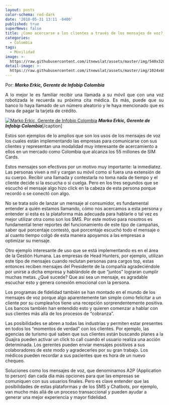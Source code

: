 ```yaml
---
layout: posts
color-schema: red-dark
date: '2018-05-31 13:11 -0400'
published: true
superNews: false
title: ¿Como acercarse a los clientes a través de los mensajes de voz?
categories:
  - Colombia
tags:
  - Movilidad
image: >-
  https://raw.githubusercontent.com/itnewslat/assets/master/img/540x320/Celular-uso-p.jpg
detail-image: >-
  https://raw.githubusercontent.com/itnewslat/assets/master/img/1024x680/Celular-uso-g.jpg
---
```

Por: _**Marko Erkic, Gerente de Infobip Colombia**_

<p style="text-align: justify;"> A lo mejor le es familiar recibir una llamada a su móvil que con una voz robotizada le recuerda su próxima cita médica. Es más, puede que su banco lo haya llamado de un número aleatorio y le haya mencionado que es hora de pagar la tarjeta de crédito.

<a href="https://crunchbase-production-res.cloudinary.com/image/upload/c_thumb,h_256,w_256,f_auto,g_faces,z_0.7,q_auto:eco/v1497437937/plfxbk1bnhg1nertbpbv.jpg"><img class="size-full wp-image-66748" src="https://crunchbase-production-res.cloudinary.com/image/upload/c_thumb,h_256,w_256,f_auto,g_faces,z_0.7,q_auto:eco/v1497437937/plfxbk1bnhg1nertbpbv.jpg" alt="Marko Erkic, Gerente de Infobip Colombia" /></a> <em><strong>Marko Erkic, Gerente de Infobip Colombia</strong></em>[/caption]

Estos son ejemplos de lo amplios que son los usos de los mensajes de voz los cuales están implementando las empresas para comunicarse con sus clientes y representan una modalidad muy interesante de acercamiento a ellos en un mercado como Colombia que alcanza los 55 millones de SIM Cards. 

Estos mensajes son efectivos por un motivo muy importante: la inmediatez. Las personas viven a mil y cargan su móvil como si fuera una extensión de su cuerpo. Recibir una llamada y contestarla no toma nada de tiempo y el cliente decide si la escucha o si cuelga. Pero en los tres segundos que se escuchó el mensaje algo hizo click en la cabeza de esta persona porque recordó o se conectó con algo.

No se trata solo de lanzar un mensaje al consumidor, es fundamental entender a quién estamos llamando, cómo nos acercamos a esta persona y entender si esta es la plataforma más adecuada para hablarle o tal vez es mejor utilizar otra como son los SMS. Por este motivo para nosotros es fundamental tener reportes del funcionamiento de este tipo de campañas, saber qué porcentaje contestó, qué porcentaje escuchó todo el mensaje o al cuanto tiempo colgó de esta manera apoyamos a las empresas a optimizar su mensaje.

Otro ejemplo interesante de uso que se está implementando es en el área de la Gestión Humana. Las empresas de Head Hunters, por ejemplo, utilizan este tipo de mensajes cuando reclutan personas para cargos top, estas entonces reciben mensajes del Presidente de la compañía agradeciéndole por unirse a dicha empresa y hablándole de que “juntos” lograran cumplir muchas metas. ¿Qué sucede? Que así sea un mensaje, es agradable escuchar esto y genera conexión emocional con la persona.

Los programas de fidelidad también se han montado en el mundo de los mensajes de voz porque algo aparentemente tan simple como felicitar a un cliente por su cumpleaños tiene una recepción sorprendentemente positiva. Los bancos también han entendido esto y quieren comenzar a hablar con sus clientes más allá de los procesos de “cobranza”. 

Las posibilidades se abren a todas las industrias y permiten estar presentes en todos los “momentos de verdad” con los clientes. Por ejemplo, las agencias de turismo qué saben que sus clientes están buscando planes a la Guajira pueden activar un click to call cuando el usuario realiza una acción determinada. Los gerentes pueden enviar mensajes positivos a sus colaboradores de este modo y agradecerles por  su gran trabajo. Los médicos pueden recordar a sus pacientes que es hora de un nuevo chequeo. 

Soluciones como los mensajes de voz, que denominamos A2P (Application to person) dan cada día más opciones para que las empresas se comuniquen con sus usuarios finales. Pero es clave entender que las posibilidades de estas plataformas y de los SMS y Chatbots, por ejemplo, van mucho más allá de un proceso transaccional y pueden ayudar a generar una mejor experiencia y mayor fidelidad.</p>
